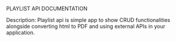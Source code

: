 PLAYLIST API DOCUMENTATION

Description: Playlist api is simple app to show CRUD functionalities alongside converting html to PDF and using external APIs in your application.
